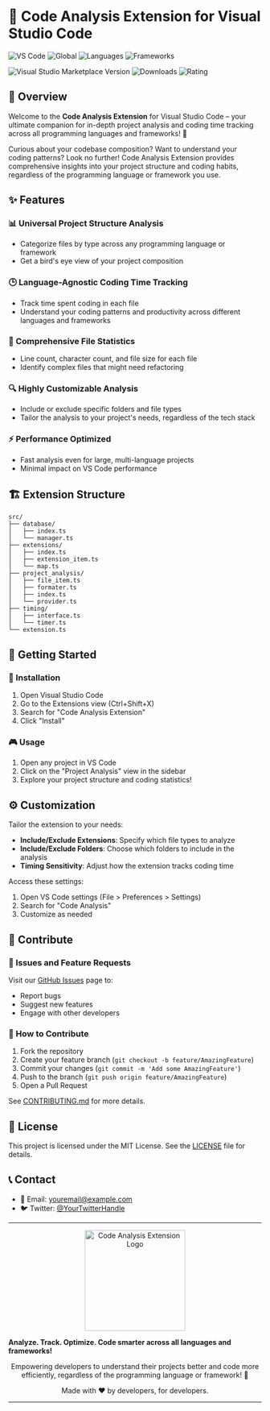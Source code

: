 # 🚀 Code Analysis Extension for Visual Studio Code

![VS Code](https://img.shields.io/badge/VS_Code-0078D4?style=for-the-badge&logo=visual%20studio%20code&logoColor=white)
![Global](https://img.shields.io/badge/Global-FF6C37?style=for-the-badge&logo=world&logoColor=white)
![Languages](https://img.shields.io/badge/Languages-007ACC?style=for-the-badge&logo=dev.to&logoColor=white)
![Frameworks](https://img.shields.io/badge/Frameworks-000000?style=for-the-badge&logo=moleculer&logoColor=white)

![Visual Studio Marketplace Version](https://img.shields.io/visual-studio-marketplace/v/yourusername.code-analysis-extension)
![Downloads](https://img.shields.io/visual-studio-marketplace/d/yourusername.code-analysis-extension)
![Rating](https://img.shields.io/visual-studio-marketplace/r/yourusername.code-analysis-extension)

## 📖 Overview

Welcome to the **Code Analysis Extension** for Visual Studio Code – your ultimate companion for in-depth project analysis and coding time tracking across all programming languages and frameworks! 🎉

Curious about your codebase composition? Want to understand your coding patterns? Look no further! Code Analysis Extension provides comprehensive insights into your project structure and coding habits, regardless of the programming language or framework you use.

## ✨ Features

### 📊 Universal Project Structure Analysis
- Categorize files by type across any programming language or framework
- Get a bird's eye view of your project composition

### 🕒 Language-Agnostic Coding Time Tracking
- Track time spent coding in each file
- Understand your coding patterns and productivity across different languages and frameworks

### 📏 Comprehensive File Statistics
- Line count, character count, and file size for each file
- Identify complex files that might need refactoring

### 🔍 Highly Customizable Analysis
- Include or exclude specific folders and file types
- Tailor the analysis to your project's needs, regardless of the tech stack

### ⚡ Performance Optimized
- Fast analysis even for large, multi-language projects
- Minimal impact on VS Code performance

## 🏗️ Extension Structure

```
src/
├── database/
│   ├── index.ts
│   └── manager.ts
├── extensions/
│   ├── index.ts
│   ├── extension_item.ts
│   └── map.ts
├── project_analysis/
│   ├── file_item.ts
│   ├── formater.ts
│   ├── index.ts
│   └── provider.ts
├── timing/
│   ├── interface.ts
│   └── timer.ts
└── extension.ts
```

## 🚀 Getting Started

### 🔧 Installation

1. Open Visual Studio Code
2. Go to the Extensions view (Ctrl+Shift+X)
3. Search for "Code Analysis Extension"
4. Click "Install"

### 🎮 Usage

1. Open any project in VS Code
2. Click on the "Project Analysis" view in the sidebar
3. Explore your project structure and coding statistics!

## ⚙️ Customization

Tailor the extension to your needs:

- **Include/Exclude Extensions**: Specify which file types to analyze
- **Include/Exclude Folders**: Choose which folders to include in the analysis
- **Timing Sensitivity**: Adjust how the extension tracks coding time

Access these settings:
1. Open VS Code settings (File > Preferences > Settings)
2. Search for "Code Analysis"
3. Customize as needed

## 🤝 Contribute

### 🐛 Issues and Feature Requests
Visit our [GitHub Issues](https://github.com/yourusername/code-analysis-extension/issues) page to:
- Report bugs
- Suggest new features
- Engage with other developers

### 🌟 How to Contribute
1. Fork the repository
2. Create your feature branch (`git checkout -b feature/AmazingFeature`)
3. Commit your changes (`git commit -m 'Add some AmazingFeature'`)
4. Push to the branch (`git push origin feature/AmazingFeature`)
5. Open a Pull Request

See [CONTRIBUTING.md](CONTRIBUTING.md) for more details.

## 📜 License

This project is licensed under the MIT License. See the [LICENSE](LICENSE) file for details.

## 📞 Contact

- 📧 Email: [youremail@example.com](mailto:youremail@example.com)
- 🐦 Twitter: [@YourTwitterHandle](https://twitter.com/YourTwitterHandle)

---

<p align="center">
  <img src="https://your-image-url.com/extension-logo.png" alt="Code Analysis Extension Logo" width="200"/>
</p>

**Analyze. Track. Optimize. Code smarter across all languages and frameworks!**

<p align="center">
  Empowering developers to understand their projects better and code more efficiently, regardless of the programming language or framework! 🚀
</p>

<p align="center">
  Made with ❤️ by developers, for developers.
</p>

---